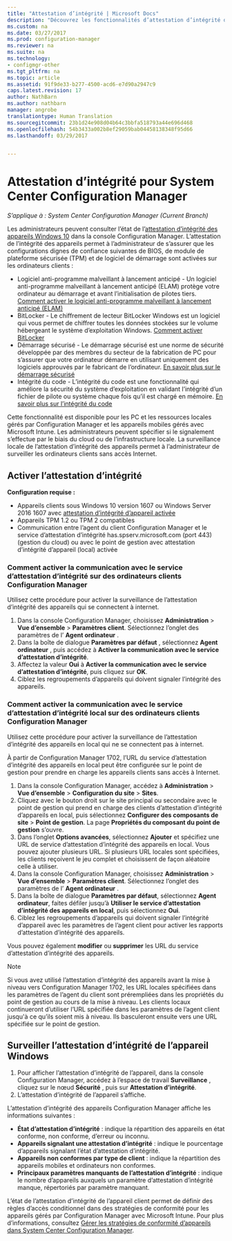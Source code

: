 ```yaml
---
title: "Attestation d’intégrité | Microsoft Docs"
description: "Découvrez les fonctionnalités d’attestation d’intégrité de l’appareil disponibles dans la console Configuration Manager."
ms.custom: na
ms.date: 03/27/2017
ms.prod: configuration-manager
ms.reviewer: na
ms.suite: na
ms.technology:
- configmgr-other
ms.tgt_pltfrm: na
ms.topic: article
ms.assetid: 91f9de33-b277-4500-acd6-e7d90a2947c9
caps.latest.revision: 17
author: NathBarn
ms.author: nathbarn
manager: angrobe
translationtype: Human Translation
ms.sourcegitcommit: 23b1d24e908d04b64c3bbfa518793a44e696d468
ms.openlocfilehash: 54b3433a002b8ef29059bab04458138348f95d66
ms.lasthandoff: 03/29/2017


---
```

# <a name="health-attestation-for-system-center-configuration-manager"></a>Attestation d’intégrité pour System Center Configuration Manager

*S’applique à : System Center Configuration Manager (Current Branch)*

Les administrateurs peuvent consulter l’état de l’[attestation d’intégrité des appareils Windows 10](https://technet.microsoft.com/library/mt592023.aspx) dans la console Configuration Manager.  L’attestation de l’intégrité des appareils permet à l’administrateur de s’assurer que les configurations dignes de confiance suivantes de BIOS, de module de plateforme sécurisée (TPM) et de logiciel de démarrage sont activées sur les ordinateurs clients :  

-   Logiciel anti-programme malveillant à lancement anticipé - Un logiciel anti-programme malveillant à lancement anticipé (ELAM) protège votre ordinateur au démarrage et avant l’initialisation de pilotes tiers. [Comment activer le logiciel anti-programme malveillant à lancement anticipé (ELAM)](https://gallery.technet.microsoft.com/How-to-turn-on-Early-84552ec5)  
-   BitLocker - Le chiffrement de lecteur BitLocker Windows est un logiciel qui vous permet de chiffrer toutes les données stockées sur le volume hébergeant le système d’exploitation Windows.  [Comment activer BitLocker](https://gallery.technet.microsoft.com/How-to-turn-on-BitLocker-34294d3d)  
-   Démarrage sécurisé - Le démarrage sécurisé est une norme de sécurité développée par des membres du secteur de la fabrication de PC pour s’assurer que votre ordinateur démarre en utilisant uniquement des logiciels approuvés par le fabricant de l’ordinateur. [En savoir plus sur le démarrage sécurisé](https://technet.microsoft.com/library/hh824987.aspx)  
-   Intégrité du code - L’intégrité du code est une fonctionnalité qui améliore la sécurité du système d’exploitation en validant l’intégrité d’un fichier de pilote ou système chaque fois qu’il est chargé en mémoire. [En savoir plus sur l’intégrité du code](https://technet.microsoft.com/library/dd348642.aspx)  

Cette fonctionnalité est disponible pour les PC et les ressources locales gérés par Configuration Manager et les appareils mobiles gérés avec Microsoft Intune. Les administrateurs peuvent spécifier si le signalement s’effectue par le biais du cloud ou de l’infrastructure locale. La surveillance locale de l’attestation d’intégrité des appareils permet à l’administrateur de surveiller les ordinateurs clients sans accès Internet.

## <a name="enable-health-attestation"></a>Activer l’attestation d’intégrité

 **Configuration requise :**  

-   Appareils clients sous Windows 10 version 1607 ou Windows Server 2016 1607 avec [attestation d’intégrité d’appareil activée](https://technet.microsoft.com/windows-server-docs/security/device-health-attestation)
-    Appareils TPM 1.2 ou TPM 2 compatibles
-   Communication entre l’agent du client Configuration Manager et le service d’attestation d’intégrité has.spserv.microsoft.com (port 443) (gestion du cloud) ou avec le point de gestion avec attestation d’intégrité d’appareil (local) activée

### <a name="how-to-enable-health-attestation-service-communication-on-configuration-manager-client-computers"></a>Comment activer la communication avec le service d’attestation d’intégrité sur des ordinateurs clients Configuration Manager

Utilisez cette procédure pour activer la surveillance de l’attestation d’intégrité des appareils qui se connectent à internet.

1.  Dans la console Configuration Manager, choisissez **Administration** > **Vue d’ensemble** > **Paramètres client**.  Sélectionnez l’onglet des paramètres de l’ **Agent ordinateur** .  
2.  Dans la boîte de dialogue **Paramètres par défaut** , sélectionnez **Agent ordinateur** , puis accédez à **Activer la communication avec le service d’attestation d’intégrité**.  
3.  Affectez la valeur **Oui** à **Activer la communication avec le service d’attestation d’intégrité**, puis cliquez sur **OK**.  
4. Ciblez les regroupements d’appareils qui doivent signaler l’intégrité des appareils.

### <a name="how-to-enable-on-premises-health-attestation-service-communication-on-configuration-manager-client-computers"></a>Comment activer la communication avec le service d’attestation d’intégrité local sur des ordinateurs clients Configuration Manager
Utilisez cette procédure pour activer la surveillance de l’attestation d’intégrité des appareils en local qui ne se connectent pas à internet.

À partir de Configuration Manager 1702, l’URL du service d’attestation d’intégrité des appareils en local peut être configurée sur le point de gestion pour prendre en charge les appareils clients sans accès à Internet.

1. Dans la console Configuration Manager, accédez à **Administration** > **Vue d’ensemble** > **Configuration du site** > **Sites**.
2. Cliquez avec le bouton droit sur le site principal ou secondaire avec le point de gestion qui prend en charge des clients d’attestation d’intégrité d’appareils en local, puis sélectionnez **Configurer des composants de site** > **Point de gestion**. La page **Propriétés du composant du point de gestion** s’ouvre.
3. Dans l’onglet **Options avancées**, sélectionnez **Ajouter** et spécifiez une URL de service d’attestation d’intégrité des appareils en local. Vous pouvez ajouter plusieurs URL. Si plusieurs URL locales sont spécifiées, les clients reçoivent le jeu complet et choisissent de façon aléatoire celle à utiliser.
4.  Dans la console Configuration Manager, choisissez **Administration** > **Vue d’ensemble** > **Paramètres client**.  Sélectionnez l’onglet des paramètres de l’ **Agent ordinateur** .  
5.  Dans la boîte de dialogue **Paramètres par défaut**, sélectionnez **Agent ordinateur**, faites défiler jusqu’à **Utiliser le service d’attestation d’intégrité des appareils en local**, puis sélectionnez **Oui**.
6. Ciblez les regroupements d’appareils qui doivent signaler l’intégrité d’appareil avec les paramètres de l’agent client pour activer les rapports d’attestation d’intégrité des appareils.

Vous pouvez également **modifier** ou **supprimer** les URL du service d’attestation d’intégrité des appareils.

> [!NOTE]
> Si vous avez utilisé l’attestation d’intégrité des appareils avant la mise à niveau vers Configuration Manager 1702, les URL locales spécifiées dans les paramètres de l’agent du client sont prérempliées dans les propriétés du point de gestion au cours de la mise à niveau. Les clients locaux continueront d’utiliser l’URL spécifiée dans les paramètres de l’agent client jusqu'à ce qu’ils soient mis à niveau. Ils basculeront ensuite vers une URL spécifiée sur le point de gestion.

## <a name="monitor-device-health-attestation"></a>Surveiller l’attestation d’intégrité de l’appareil Windows

1.  Pour afficher l’attestation d’intégrité de l’appareil, dans la console Configuration Manager, accédez à l’espace de travail **Surveillance** , cliquez sur le nœud **Sécurité** , puis sur **Attestation d’intégrité**.  
2.  L’attestation d’intégrité de l’appareil s’affiche.  

L’attestation d’intégrité des appareils Configuration Manager affiche les informations suivantes :  

-   **État d’attestation d’intégrité** : indique la répartition des appareils en état conforme, non conforme, d’erreur ou inconnu.  
-   **Appareils signalant une attestation d’intégrité** : indique le pourcentage d’appareils signalant l’état d’attestation d’intégrité.  
-   **Appareils non conformes par type de client** : indique la répartition des appareils mobiles et ordinateurs non conformes.  
-   **Principaux paramètres manquants de l’attestation d’intégrité** : indique le nombre d’appareils auxquels un paramètre d’attestation d’intégrité manque, répertoriés par paramètre manquant.

L’état de l’attestation d’intégrité de l’appareil client permet de définir des règles d’accès conditionnel dans des stratégies de conformité pour les appareils gérés par Configuration Manager avec Microsoft Intune. Pour plus d’informations, consultez [Gérer les stratégies de conformité d’appareils dans System Center Configuration Manager](/sccm/protect/deploy-use/device-compliance-policies).  

